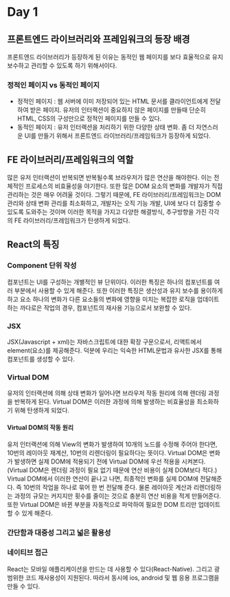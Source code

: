 # Day 1

## 프론트엔드 라이브러리와 프레임워크의 등장 배경

프론트엔드 라이브러리가 등장하게 된 이유는 동적인 웹 페이지를 보다 효율적으로 유지 보수하고 관리할 수 있도록 하기 위해서이다.

### 정적인 페이지 vs 동적인 페이지

- 정적인 페이지 : 웹 서버에 이미 저장되어 있는 HTML 문서를 클라이언트에게 전달하여 받은 페이지. 유저의 인터랙션이 중요하지 않은 페이지를 만들때 단순히 HTML, CSS의 구성만으로 정적인 페이지를 만들 수 있다.
- 동적인 페이지 : 유저 인터랙션을 처리하기 위한 다양한 상태 변화. 좀 더 자연스러운 UI를 만들기 위해서 프론트엔드 라이브러리/프레임워크가 등장하게 되었다.

## FE 라이브러리/프레임워크의 역할

많은 유저 인터랙션이 반복되면 반복될수록 브라우저가 많은 연산을 해야한다. 이는 전체적인 프로세스의 비효율성을 야기한다. 또한 많은 DOM 요소의 변화를 개발자가 직접 관리하는 것은 매우 어려울 것이다.
그렇기 때문에, FE 라이브러리/프레임워크는 DOM 관리와 상태 변화 관리를 최소화하고, 개발자는 오직 기능 개발, UI에 보다 더 집중할 수 있도록 도와주는 것이며 이러한 목적을 가지고 다양한 해결방식, 추구방향을 가진 각각의 FE 라이브러리/프레임워크가 탄생하게 되었다.

## React의 특징

### Component 단위 작성

컴포넌트는 UI를 구성하는 개별적인 뷰 단위이다. 이러한 특징은 하나의 컴포넌트를 여러 부분에서 사용할 수 있게 해준다.
또한 이러한 특징은 생산성과 유지 보수를 용이하게 하고 요소 하나의 변화가 다른 요소들의 변화에 영향을 미치는 복잡한 로직을 업데이트하는 까다로은 작업의 경우, 컴포넌트의 재사용 기능으로서 보완할 수 있다.

### JSX

JSX(Javascript + xml)는 자바스크립트에 대한 확장 구문으로서, 리액트에서 element(요소)를 제공해준다. 덕분에 우리는 익숙한 HTML문법과 유사한 JSX를 통해 컴포넌트를 생성할 수 있다.

### Virtual DOM

유저의 인터랙션에 의해 상태 변화가 일어나면 브라우저 작동 원리에 의해 렌더링 과정을 반복하게 된다. Virtual DOM은 이러한 과정에 의해 발생하는 비효율성을 최소화하기 위해 탄생하게 되었다.

#### Virtual DOM의 작동 원리

유저 인터랙션에 의해 View의 변화가 발생하여 10개의 노드를 수정해 주어야 한다면, 10번의 레이아웃 재계산, 10번의 리렌더링이 필요하다는 뜻이다.
Virtual DOM은 변화가 발생하면 실제 DOM에 적용되기 전에 Virtual DOM에 우선 적용을 시켜본다. (Virtual DOM은 렌더링 과정이 필요 없기 때문에 연산 비용이 실제 DOM보다 적다.)
Virtual DOM에서 이러한 연산이 끝나고 나면, 최종적인 변화를 실제 DOM에 전달해준다. 즉 10번의 작업을 하나로 묶어 한 번 전달해 준다. 물론 레이아웃 계산과 리렌더링하는 과정의 규모는 커지지만 횟수를 줄이는 것으로 충분히 연산 비용을 적게 만들어준다.
또한 Virtual DOM은 바뀐 부분을 자동적으로 파악하여 필요한 DOM 트리만 업데이트 할 수 있게 해준다.

### 간단함과 대중성 그리고 넓은 활용성

### 네이티브 접근

React는 모바일 애플리케이션을 만드는 데 사용할 수 있다(React-Native). 그리고 광범위한 코드 재사용성이 지원된다. 따라서 동시에 ios, android 및 웹 응용 프로그램을 만들 수 있다.

